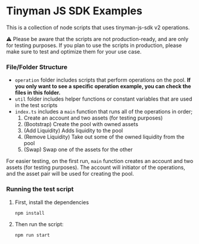 # Tinyman JS SDK Examples

This is a collection of node scripts that uses tinyman-js-sdk v2 operations.

⚠️ Please be aware that the scripts are not production-ready, and are only for testing purposes. If you plan to use the scripts in production, please make sure to test and optimize them for your use case.

### File/Folder Structure

- `operation` folder includes scripts that perform operations on the pool. **If you only want to see a specific operation example, you can check the files in this folder.**
- `util` folder includes helper functions or constant variables that are used in the test scripts
- `index.ts` includes a `main` function that runs all of the operations in order;
  1. Create an account and two assets (for testing purposes)
  2. (Bootstrap) Create the pool with owned assets
  3. (Add Liquidity) Adds liquidity to the pool
  4. (Remove Liquidity) Take out some of the owned liquidity from the pool
  5. (Swap) Swap one of the assets for the other

For easier testing, on the first run, `main` function creates an account and two assets (for testing purposes). The account will initiator of the operations, and the asset pair will be used for creating the pool.

### Running the test script

1. First, install the dependencies

   ```sh
   npm install
   ```

2. Then run the script:
   ```sh
   npm run start
   ```
